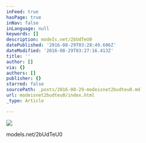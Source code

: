 ```yaml
---
inFeed: true
hasPage: true
inNav: false
inLanguage: null
keywords: []
description: modeIs.net/2bUdTeU0
datePublished: '2016-08-29T03:28:49.606Z'
dateModified: '2016-08-29T03:27:16.413Z'
title: ''
author: []
via: {}
authors: []
publisher: {}
starred: false
sourcePath: _posts/2016-08-29-modeisnet2budteu0.md
url: modeisnet2budteu0/index.html
_type: Article

---
```

![](https://the-grid-user-content.s3-us-west-2.amazonaws.com/c3ea316c-28ac-4136-8cbe-96c1640d6e2a.jpg)

modeIs.net/2bUdTeU0